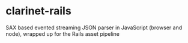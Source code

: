 clarinet-rails
==============

SAX based evented streaming JSON parser in JavaScript (browser and node), wrapped up for the Rails asset pipeline
